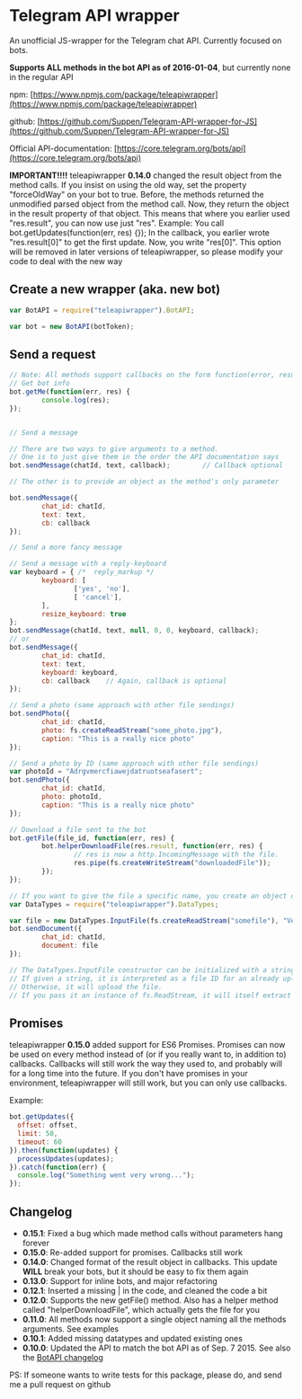 # Telegram API wrapper

An unofficial JS-wrapper for the Telegram chat API. Currently focused on bots.

**Supports ALL methods in the bot API as of 2016-01-04**, but currently none in the regular API

npm: [https://www.npmjs.com/package/teleapiwrapper](https://www.npmjs.com/package/teleapiwrapper)

github: [https://github.com/Suppen/Telegram-API-wrapper-for-JS](https://github.com/Suppen/Telegram-API-wrapper-for-JS)

Official API-documentation: [https://core.telegram.org/bots/api](https://core.telegram.org/bots/api)

**IMPORTANT!!!!** teleapiwrapper **0.14.0** changed the result object from the method calls. If you insist on using the old way, set the property "forceOldWay" on your bot to true. Before, the methods returned the unmodified parsed object from the method call. Now, they return the object in the result property of that object. This means that where you earlier used "res.result", you can now use just "res". Example: You call bot.getUpdates(function(err, res) {}); In the callback, you earlier wrote "res.result[0]" to get the first update. Now, you write "res[0]". This option will be removed in later versions of teleapiwrapper, so please modify your code to deal with the new way

## Create a new wrapper (aka. new bot)

```javascript
var BotAPI = require("teleapiwrapper").BotAPI;

var bot = new BotAPI(botToken);
```

## Send a request

```javascript
// Note: All methods support callbacks on the form function(error, result), where "result" is the parsed JSON-response from the server
// Get bot info
bot.getMe(function(err, res) {
        console.log(res);
});


// Send a message

// There are two ways to give arguments to a method.
// One is to just give them in the order the API documentation says
bot.sendMessage(chatId, text, callback);        // Callback optional

// The other is to provide an object as the method's only parameter

bot.sendMessage({
        chat_id: chatId,
        text: text,
        cb: callback
});

// Send a more fancy message

// Send a message with a reply-keyboard
var keyboard = { /*  reply_markup */
        keyboard: [
                ['yes', 'no'],
                [ 'cancel'],
        ],
        resize_keyboard: true
};
bot.sendMessage(chatId, text, null, 0, 0, keyboard, callback);
// or
bot.sendMessage({
        chat_id: chatId,
        text: text,
        keyboard: keyboard,
        cb: callback    // Again, callback is optional
});

// Send a photo (same approach with other file sendings)
bot.sendPhoto({
        chat_id: chatId,
        photo: fs.createReadStream("some_photo.jpg"),
        caption: "This is a really nice photo"
});

// Send a photo by ID (same approach with other file sendings)
var photoId = "Adrgvmercfiawejdatruotseafasert";
bot.sendPhoto({
        chat_id: chatId,
        photo: photoId,
        caption: "This is a really nice photo"
});

// Download a file sent to the bot
bot.getFile(file_id, function(err, res) {
        bot.helperDownloadFile(res.result, function(err, res) {
                // res is now a http.IncomingMessage with the file.
                res.pipe(fs.createWriteStream("downloadedFile"));
        });
});

// If you want to give the file a specific name, you create an object of type DataTypes.InputFile and give it to the method
var DataTypes = require("teleapiwrapper").DataTypes;

var file = new DataTypes.InputFile(fs.createReadStream("somefile"), "Very important file.txt");
bot.sendDocument({
        chat_id: chatId,
        document: file
});

// The DataTypes.InputFile constructor can be initialized with a string, a buffer, a readable stream or an already existing InputFile.
// If given a string, it is interpreted as a file ID for an already uploaded file, so Telegram will just resend that one.
// Otherwise, it will upload the file.
// If you pass it an instance of fs.ReadStream, it will itself extract the name of the file from the stream and use that, unless you override it yourself
```

## Promises

teleapiwrapper **0.15.0** added support for ES6 Promises. Promises can now be used on every method instead of (or if you really want to, in addition to) callbacks. Callbacks will still work the way they used to, and probably will for a long time into the future. If you don't have promises in your environment, teleapiwrapper will still work, but you can only use callbacks.

Example:

```javascript
bot.getUpdates({
  offset: offset,
  limit: 50,
  timeout: 60
}).then(function(updates) {
  processUpdates(updates);
}).catch(function(err) {
  console.log("Something went very wrong...");
});
```

## Changelog
* **0.15.1**: Fixed a bug which made method calls without parameters hang forever
* **0.15.0**: Re-added support for promises. Callbacks still work
* **0.14.0**: Changed format of the result object in callbacks. This update **WILL** break your bots, but it should be easy to fix them again
* **0.13.0**: Support for inline bots, and major refactoring
* **0.12.1**: Inserted a missing | in the code, and cleaned the code a bit
* **0.12.0**: Supports the new getFile() method. Also has a helper method called "helperDownloadFile", which actually gets the file for you
* **0.11.0**: All methods now support a single object naming all the methods arguments. See examples
* **0.10.1**: Added missing datatypes and updated existing ones
* **0.10.0**: Updated the API to match the bot API as of Sep. 7 2015. See also the [BotAPI changelog](https://core.telegram.org/bots/api-changelog)

PS: If someone wants to write tests for this package, please do, and send me a pull request on github
